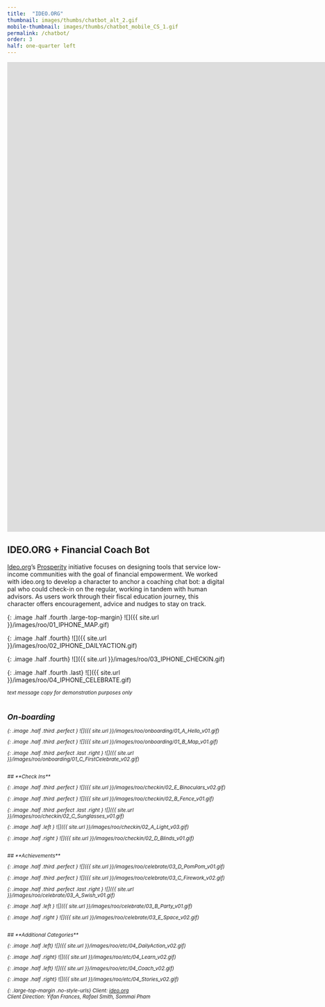 ```yaml
---
title:  "IDEO.ORG"
thumbnail: images/thumbs/chatbot_alt_2.gif
mobile-thumbnail: images/thumbs/chatbot_mobile_CS_1.gif
permalink: /chatbot/
order: 3
half: one-quarter left
---
```



<div class='embed-container no-bottom-margin'>
<iframe src="https://player.vimeo.com/video/336432514?background=1&autoplay=1&loop=1" width="1920" height="1080" frameborder="0" allow="autoplay; fullscreen" allowfullscreen></iframe>
</div>

## **IDEO.ORG + Financial Coach Bot**
[Ideo.org](http://www.ideo.org)’s [Prosperity](http://www.ideo.org/programs/prosperity) initiative focuses on designing tools that service low-income communities with the goal of financial empowerment. We worked with ideo.org to develop a character to anchor a coaching chat bot: a digital pal who could check-in on the regular, working in tandem with human advisors. As users work through their fiscal education journey, this character offers encouragement, advice and nudges to stay on track.

{: .image .half .fourth .large-top-margin}
![]({{ site.url }}/images/roo/01_IPHONE_MAP.gif)

{: .image .half .fourth}
![]({{ site.url }}/images/roo/02_IPHONE_DAILYACTION.gif)

{: .image .half .fourth}
![]({{ site.url }}/images/roo/03_IPHONE_CHECKIN.gif)

{: .image .half .fourth .last}
![]({{ site.url }}/images/roo/04_IPHONE_CELEBRATE.gif)

<i><small>text message copy for demonstration purposes only
<br/>
<br/>

## **On-boarding**

{: .image .half .third .perfect }
![]({{ site.url }}/images/roo/onboarding/01_A_Hello_v01.gif)

{: .image .half .third .perfect }
![]({{ site.url }}/images/roo/onboarding/01_B_Map_v01.gif)

{: .image .half .third .perfect .last .right }
![]({{ site.url }}/images/roo/onboarding/01_C_FirstCelebrate_v02.gif)

<br/>
## **Check Ins**

{: .image .half .third .perfect }
![]({{ site.url }}/images/roo/checkin/02_E_Binoculars_v02.gif)

{: .image .half .third .perfect }
![]({{ site.url }}/images/roo/checkin/02_B_Fence_v01.gif)

{: .image .half .third .perfect .last .right }
![]({{ site.url }}/images/roo/checkin/02_C_Sunglasses_v01.gif)

{: .image .half .left }
![]({{ site.url }}/images/roo/checkin/02_A_Light_v03.gif)

{: .image .half .right }
![]({{ site.url }}/images/roo/checkin/02_D_Blinds_v01.gif)

<br/>
## **Achievements**

{: .image .half .third .perfect }
![]({{ site.url }}/images/roo/celebrate/03_D_PomPom_v01.gif)

{: .image .half .third .perfect }
![]({{ site.url }}/images/roo/celebrate/03_C_Firework_v02.gif)

{: .image .half .third .perfect .last .right }
![]({{ site.url }}/images/roo/celebrate/03_A_Swish_v01.gif)

{: .image .half .left }
![]({{ site.url }}/images/roo/celebrate/03_B_Party_v01.gif)

{: .image .half .right }
![]({{ site.url }}/images/roo/celebrate/03_E_Space_v02.gif)

<br/>
## **Additional Categories**

{: .image .half .left}
![]({{ site.url }}/images/roo/etc/04_DailyAction_v02.gif)

{: .image .half .right}
![]({{ site.url }}/images/roo/etc/04_Learn_v02.gif)

{: .image .half .left}
![]({{ site.url }}/images/roo/etc/04_Coach_v02.gif)

{: .image .half .right}
![]({{ site.url }}/images/roo/etc/04_Stories_v02.gif)




{: .large-top-margin .no-style-urls}
Client: [ideo.org](http://ideo.org/)<br/>
Client Direction: Yifan Frances, Rafael Smith, Sommai Pham
